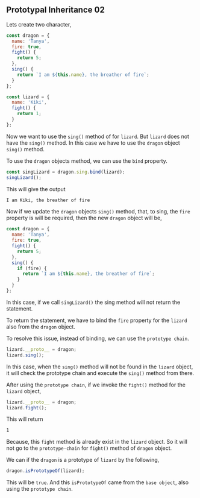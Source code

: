 ## Prototypal Inheritance 02

Lets create two character,

```js
const dragon = {
  name: 'Tanya',
  fire: true,
  fight() {
    return 5;
  },
  sing() {
    return `I am ${this.name}, the breather of fire`;
  }
};

const lizard = {
  name: 'Kiki',
  fight() {
    return 1;
  }
};
```

Now we want to use the `sing()` method of for `lizard`. But `lizard` does not have the `sing()` method. In this case we have to use the `dragon` object `sing()` method.

To use the `dragon` objects method, we can use the `bind` property.

```js
const singLizard = dragon.sing.bind(lizard);
singLizard();
```

This will give the output

```bash
I am Kiki, the breather of fire
```

Now if we update the `dragon` objects `sing()` method, that, to sing, the `fire` property is will be required, then the new `dragon` object will be,

```js
const dragon = {
  name: 'Tanya',
  fire: true,
  fight() {
    return 5;
  },
  sing() {
    if (fire) {
      return `I am ${this.name}, the breather of fire`;
    }
  }
};
```

In this case, if we call `singLizard()` the sing method will not return the statement.

To return the statement, we have to bind the `fire` property for the `lizard` also from the `dragon` object.

To resolve this issue, instead of binding, we can use the `prototype chain`.

```js
lizard.__proto__ = dragon;
lizard.sing();
```

In this case, when the `sing()` method will not be found in the `lizard` object, it will check the prototype chain and execute the `sing()` method from there.

After using the `prototype chain`, if we invoke the `fight()` method for the `lizard` object,

```js
lizard.__proto__ = dragon;
lizard.fight();
```

This will return

```bash
1
```

Because, this `fight` method is already exist in the `lizard` object. So it will not go to the `prototype-chain` for `fight()` method of `dragon` object.

We can if the `dragon` is a prototype of `lizard` by the following,

```js
dragon.isPrototypeOf(lizard);
```

This will be `true`. And this `isPrototypeOf` came from the `base object`, also using the `prototype chain`.
